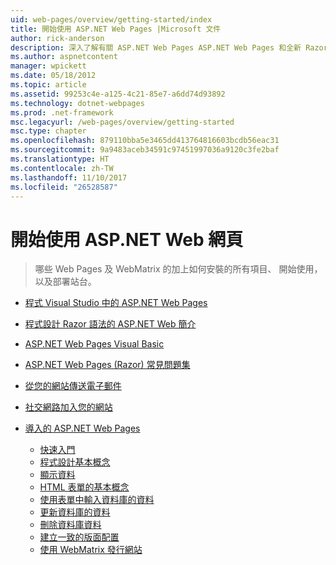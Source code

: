 ```yaml
---
uid: web-pages/overview/getting-started/index
title: 開始使用 ASP.NET Web Pages |Microsoft 文件
author: rick-anderson
description: 深入了解有關 ASP.NET Web Pages ASP.NET Web Pages 和全新 Razor 語法提供快速、 親近且輕量方式結合伺服器程式碼與 HTML t...
ms.author: aspnetcontent
manager: wpickett
ms.date: 05/18/2012
ms.topic: article
ms.assetid: 99253c4e-a125-4c21-85e7-a6dd74d93892
ms.technology: dotnet-webpages
ms.prod: .net-framework
msc.legacyurl: /web-pages/overview/getting-started
msc.type: chapter
ms.openlocfilehash: 879110bba5e3465dd413764816603bcdb56eac31
ms.sourcegitcommit: 9a9483aceb34591c97451997036a9120c3fe2baf
ms.translationtype: HT
ms.contentlocale: zh-TW
ms.lasthandoff: 11/10/2017
ms.locfileid: "26528587"
---
```

<a name="getting-started-with-aspnet-web-pages"></a>開始使用 ASP.NET Web 網頁
====================
> 哪些 Web Pages 及 WebMatrix 的加上如何安裝的所有項目、 開始使用，以及部署站台。


- [程式 Visual Studio 中的 ASP.NET Web Pages](program-asp-net-web-pages-in-visual-studio.md)
- [程式設計 Razor 語法的 ASP.NET Web 簡介](introducing-razor-syntax-c.md)
- [ASP.NET Web Pages Visual Basic](introducing-razor-syntax-vb.md)
- [ASP.NET Web Pages (Razor) 常見問題集](aspnet-web-pages-razor-faq.md)
- [從您的網站傳送電子郵件](11-adding-email-to-your-web-site.md)
- [社交網路加入您的網站](13-adding-social-networking-to-your-web-site.md)
- [導入的 ASP.NET Web Pages](introducing-aspnet-web-pages-2/index.md)

    - [快速入門](introducing-aspnet-web-pages-2/getting-started.md)
    - [程式設計基本概念](introducing-aspnet-web-pages-2/intro-to-web-pages-programming.md)
    - [顯示資料](introducing-aspnet-web-pages-2/displaying-data.md)
    - [HTML 表單的基本概念](introducing-aspnet-web-pages-2/form-basics.md)
    - [使用表單中輸入資料庫的資料](introducing-aspnet-web-pages-2/entering-data.md)
    - [更新資料庫的資料](introducing-aspnet-web-pages-2/updating-data.md)
    - [刪除資料庫資料](introducing-aspnet-web-pages-2/deleting-data.md)
    - [建立一致的版面配置](introducing-aspnet-web-pages-2/layouts.md)
    - [使用 WebMatrix 發行網站](introducing-aspnet-web-pages-2/publishing.md)
